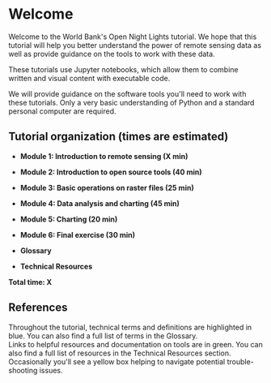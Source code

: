 Welcome
=========

Welcome to the World Bank's Open Night Lights tutorial. We hope that this tutorial will help you better understand the power of remote sensing data as well as provide guidance on the tools to work with these data.

These tutorials use Jupyter notebooks, which allow them to combine written and visual content with executable code. 

We will provide guidance on the software tools you'll need to work with these tutorials. Only a very basic understanding of Python and a standard personal computer are required.


Tutorial organization (times are estimated)
---------------------
- **Module 1: Introduction to remote sensing (X min)**

- **Module 2: Introduction to open source tools (40 min)**

- **Module 3: Basic operations on raster files (25 min)**

- **Module 4: Data analysis and charting (45 min)**

- **Module 5: Charting (20 min)**

- **Module 6: Final exercise (30 min)**

- **Glossary**

- **Technical Resources**

**Total time: X**

References
----------
<div class="alert alert-info">
Throughout the tutorial, technical terms and definitions are highlighted in blue. You can also find a full list of terms in the Glossary.
</div>

<div class="alert alert-success">
Links to helpful resources and documentation on tools are in green. You can also find a full list of resources in the Technical Resources section.
</div>

<div class="alert alert-warning">
Occasionally you'll see a yellow box helping to navigate potential trouble-shooting issues.
</div>